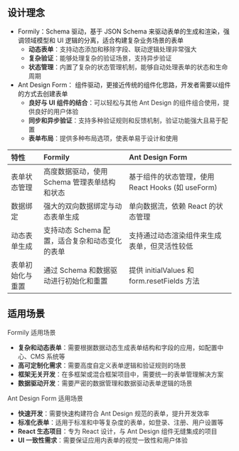 ## 设计理念
+ Formily：Schema 驱动，基于 JSON Schema 来驱动表单的生成和渲染，强调领域模型和 UI 逻辑的分离，适合构建复杂业务场景的表单
    - **<font style="color:rgb(51, 51, 51);">动态表单</font>**<font style="color:rgb(51, 51, 51);">：支持动态添加和移除字段、联动逻辑处理非常强大</font>
    - **<font style="color:rgb(51, 51, 51);">复杂验证</font>**<font style="color:rgb(51, 51, 51);">：能够处理复杂的验证场景，支持异步验证</font>
    - **<font style="color:rgb(51, 51, 51);">状态管理</font>**<font style="color:rgb(51, 51, 51);">：内置了复杂的状态管理机制，能够自动处理表单的状态和生命周期</font>
+ Ant Design Form： 组件驱动，更接近传统的组件化思路，开发者需要以组件的方式去创建表单
    - **<font style="color:rgb(51, 51, 51);">良好与 UI 组件的结合</font>**<font style="color:rgb(51, 51, 51);">：可以轻松与其他 Ant Design 的组件组合使用，提供良好的用户体验</font>
    - **<font style="color:rgb(51, 51, 51);">同步和异步验证</font>**<font style="color:rgb(51, 51, 51);">：支持多种验证规则和反馈机制，验证功能强大且易于配置</font>
    - **<font style="color:rgb(51, 51, 51);">表单布局</font>**<font style="color:rgb(51, 51, 51);">：提供多种布局选项，使表单易于设计和使用</font>

| **<font style="color:rgb(51, 51, 51);">特性</font>** | **<font style="color:rgb(51, 51, 51);">Formily</font>** | **<font style="color:rgb(51, 51, 51);">Ant Design Form</font>** |
| :--- | :--- | :--- |
| <font style="color:rgb(51, 51, 51);">表单状态管理</font> | <font style="color:rgb(51, 51, 51);">高度数据驱动，使用 Schema 管理表单结构和状态</font> | <font style="color:rgb(51, 51, 51);">基于组件的状态管理，使用 React Hooks (如 useForm)</font> |
| <font style="color:rgb(51, 51, 51);">数据绑定</font> | <font style="color:rgb(51, 51, 51);">强大的双向数据绑定与动态表单生成</font> | <font style="color:rgb(51, 51, 51);">单向数据流，依赖 React 的状态管理</font> |
| <font style="color:rgb(51, 51, 51);">动态表单生成</font> | <font style="color:rgb(51, 51, 51);">支持动态 Schema 配置，适合复杂和动态变化的表单</font> | <font style="color:rgb(51, 51, 51);">支持通过动态渲染组件来生成表单，但灵活性较低</font> |
| <font style="color:rgb(51, 51, 51);">表单初始化与重置</font> | <font style="color:rgb(51, 51, 51);">通过 Schema 和数据驱动进行初始化和重置</font> | <font style="color:rgb(51, 51, 51);">提供 initialValues 和 form.resetFields 方法</font> |


## 适用场景
<font style="color:rgb(51, 51, 51);">Formily 适用场景</font>

+ **<font style="color:rgb(51, 51, 51);">复杂和动态表单</font>**<font style="color:rgb(51, 51, 51);">：需要根据数据动态生成表单结构和字段的应用，如配置中心、CMS 系统等</font>
+ **<font style="color:rgb(51, 51, 51);">高可定制化需求</font>**<font style="color:rgb(51, 51, 51);">：需要高度自定义表单逻辑和验证规则的场景</font>
+ **<font style="color:rgb(51, 51, 51);">框架无关开发</font>**<font style="color:rgb(51, 51, 51);">：在多框架或混合框架项目中，需要统一的表单管理解决方案</font>
+ **<font style="color:rgb(51, 51, 51);">数据驱动开发</font>**<font style="color:rgb(51, 51, 51);">：需要严密的数据管理和数据驱动表单逻辑的场景</font>

<font style="color:rgb(51, 51, 51);">Ant Design Form 适用场景</font>

+ **<font style="color:rgb(51, 51, 51);">快速开发</font>**<font style="color:rgb(51, 51, 51);">：需要快速构建符合 Ant Design 规范的表单，提升开发效率</font>
+ **<font style="color:rgb(51, 51, 51);">标准化表单</font>**<font style="color:rgb(51, 51, 51);">：适用于标准和中等复杂度的表单，如登录、注册、用户设置等</font>
+ **<font style="color:rgb(51, 51, 51);">React 生态项目</font>**<font style="color:rgb(51, 51, 51);">：专为 React 设计，与 Ant Design 组件无缝集成的项目</font>
+ **<font style="color:rgb(51, 51, 51);">UI 一致性需求</font>**<font style="color:rgb(51, 51, 51);">：需要保证应用内表单的视觉一致性和用户体验</font>



